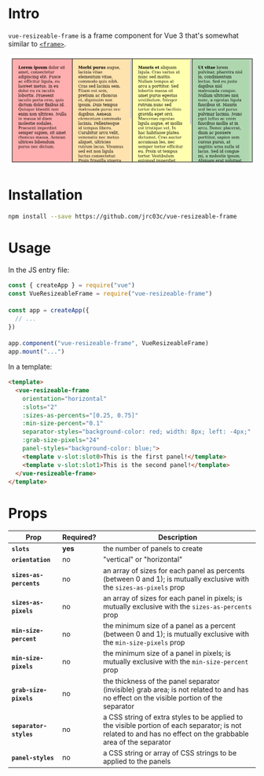 # Intro

`vue-resizeable-frame` is a frame component for Vue 3 that's somewhat similar to [`<frame>`](https://developer.mozilla.org/en-US/docs/Web/HTML/Element/frame).

![demo](demo.gif)

# Installation

```bash
npm install --save https://github.com/jrc03c/vue-resizeable-frame
```

# Usage

In the JS entry file:

```js
const { createApp } = require("vue")
const VueResizeableFrame = require("vue-resizeable-frame")

const app = createApp({
  // ...
})

app.component("vue-resizeable-frame", VueResizeableFrame)
app.mount("...")
```

In a template:

```html
<template>
  <vue-resizeable-frame
    orientation="horizontal"
    :slots="2"
    :sizes-as-percents="[0.25, 0.75]"
    :min-size-percent="0.1"
    separator-styles="background-color: red; width: 8px; left: -4px;"
    :grab-size-pixels="24"
    panel-styles="background-color: blue;">
    <template v-slot:slot0>This is the first panel!</template>
    <template v-slot:slot1>This is the second panel!</template>
  </vue-resizeable-frame>
</template>
```

# Props

<!-- prettier-ignore -->
| Prop | Required? | Description |
|------|-----------|-------------|
| **`slots`** | **yes** | the number of panels to create |
| **`orientation`** | no | "vertical" or "horizontal" |
| **`sizes-as-percents`** | no | an array of sizes for each panel as percents (between 0 and 1); is mutually exclusive with the `sizes-as-pixels` prop |
| **`sizes-as-pixels`** | no | an array of sizes for each panel in pixels; is mutually exclusive with the `sizes-as-percents` prop |
| **`min-size-percent`** | no | the minimum size of a panel as a percent (between 0 and 1); is mutually exclusive with the `min-size-pixels` prop |
| **`min-size-pixels`** | no | the minimum size of a panel in pixels; is mutually exclusive with the `min-size-percent` prop |
| **`grab-size-pixels`** | no | the thickness of the panel separator (invisible) grab area; is not related to and has no effect on the visible portion of the separator |
| **`separator-styles`** | no | a CSS string of extra styles to be applied to the visible portion of each separator; is not related to and has no effect on the grabbable area of the separator |
| **`panel-styles`** | no | a CSS string or array of CSS strings to be applied to the panels |
